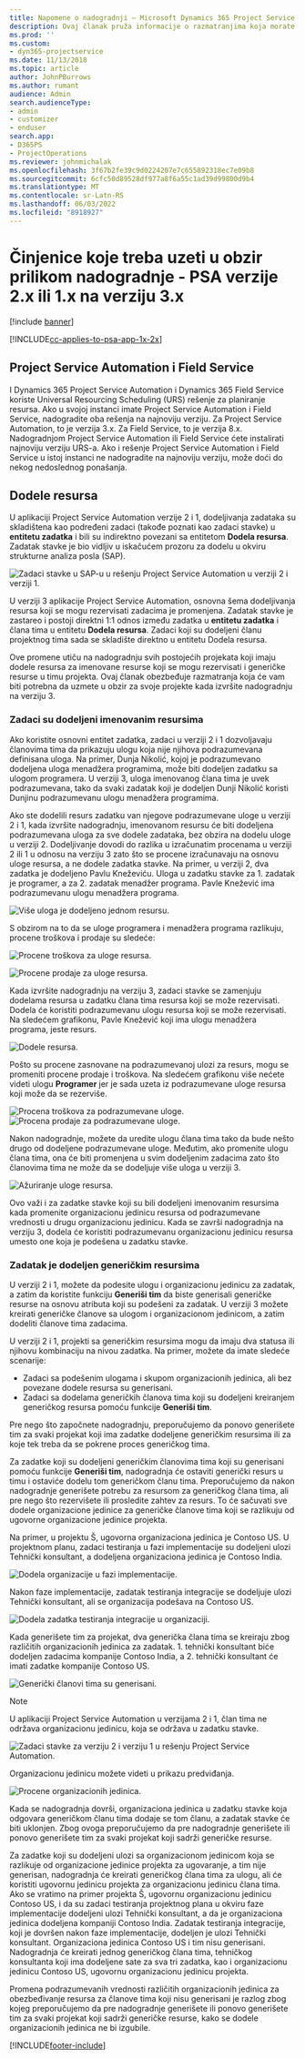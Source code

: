 ```yaml
---
title: Napomene o nadogradnji – Microsoft Dynamics 365 Project Service Automation verzije 2.x ili 1.x na verziju 3
description: Ovaj članak pruža informacije o razmatranjima koja morate da izvršite prilikom nadogradnje sa verzije 2.x ili 1.x na verziju 3.
ms.prod: ''
ms.custom:
- dyn365-projectservice
ms.date: 11/13/2018
ms.topic: article
author: JohnPBurrows
ms.author: rumant
audience: Admin
search.audienceType:
- admin
- customizer
- enduser
search.app:
- D365PS
- ProjectOperations
ms.reviewer: johnmichalak
ms.openlocfilehash: 3f67b2fe39c9d0224207e7c655892318ec7e09b8
ms.sourcegitcommit: 6cfc50d89528df977a8f6a55c1ad39d99800d9b4
ms.translationtype: MT
ms.contentlocale: sr-Latn-RS
ms.lasthandoff: 06/03/2022
ms.locfileid: "8918927"
---
```

# <a name="upgrade-considerations---psa-version-2x-or-1x-to-version-3"></a>Činjenice koje treba uzeti u obzir prilikom nadogradnje - PSA verzije 2.x ili 1.x na verziju 3.x

[!include [banner](../includes/psa-now-project-operations.md)]

[!INCLUDE[cc-applies-to-psa-app-1x-2x](../includes/cc-applies-to-psa-app-1x-2x.md)]

## <a name="project-service-automation-and-field-service"></a>Project Service Automation i Field Service
I Dynamics 365 Project Service Automation i Dynamics 365 Field Service koriste Universal Resourcing Scheduling (URS) rešenje za planiranje resursa. Ako u svojoj instanci imate Project Service Automation i Field Service, nadogradite oba rešenja na najnoviju verziju. Za Project Service Automation, to je verzija 3.x. Za Field Service, to je verzija 8.x. Nadogradnjom Project Service Automation ili Field Service ćete instalirati najnoviju verziju URS-a. Ako i rešenje Project Service Automation i Field Service u istoj instanci ne nadogradite na najnoviju verziju, može doći do nekog nedoslednog ponašanja.

## <a name="resource-assignments"></a>Dodele resursa
U aplikaciji Project Service Automation verzije 2 i 1, dodeljivanja zadataka su skladištena kao podređeni zadaci (takođe poznati kao zadaci stavke) u **entitetu zadatka** i bili su indirektno povezani sa entitetom **Dodela resursa**. Zadatak stavke je bio vidljiv u iskačućem prozoru za dodelu u okviru strukturne analiza posla (SAP).

![Zadaci stavke u SAP-u u rešenju Project Service Automation u verziji 2 i verziji 1.](media/upgrade-line-task-01.png)

U verziji 3 aplikacije Project Service Automation, osnovna šema dodeljivanja resursa koji se mogu rezervisati zadacima je promenjena. Zadatak stavke je zastareo i postoji direktni 1:1 odnos između zadatka u **entitetu zadatka** i člana tima u entitetu **Dodela resursa**. Zadaci koji su dodeljeni članu projektnog tima sada se skladište direktno u entitetu Dodela resursa.  

Ove promene utiču na nadogradnju svih postojećih projekata koji imaju dodele resursa za imenovane resurse koji se mogu rezervisati i generičke resurse u timu projekta. Ovaj članak obezbeđuje razmatranja koja će vam biti potrebna da uzmete u obzir za svoje projekte kada izvršite nadogradnju na verziju 3. 

### <a name="tasks-assigned-to-named-resources"></a>Zadaci su dodeljeni imenovanim resursima
Ako koristite osnovni entitet zadatka, zadaci u verziji 2 i 1 dozvoljavaju članovima tima da prikazuju ulogu koja nije njihova podrazumevana definisana uloga. Na primer, Dunja Nikolić, kojoj je podrazumevano dodeljena uloga menadžera programima, može biti dodeljen zadatku sa ulogom programera. U verziji 3, uloga imenovanog člana tima je uvek podrazumevana, tako da svaki zadatak koji je dodeljen Dunji Nikolić koristi Dunjinu podrazumevanu ulogu menadžera programima.

Ako ste dodelili resurs zadatku van njegove podrazumevane uloge u verziji 2 i 1, kada izvršite nadogradnju, imenovanom resursu će biti dodeljena podrazumevana uloga za sve dodele zadataka, bez obzira na dodelu uloge u verziji 2. Dodeljivanje dovodi do razlika u izračunatim procenama u verziji 2 ili 1 u odnosu na verziju 3 zato što se procene izračunavaju na osnovu uloge resursa, a ne dodele zadatka stavke. Na primer, u verziji 2, dva zadatka je dodeljeno Pavlu Kneževiću. Uloga u zadatku stavke za 1. zadatak je programer, a za 2. zadatak menadžer programa. Pavle Knežević ima podrazumevanu ulogu menadžera programa.

![Više uloga je dodeljeno jednom resursu.](media/upgrade-multiple-roles-02.png)

S obzirom na to da se uloge programera i menadžera programa razlikuju, procene troškova i prodaje su sledeće:

![Procene troškova za uloge resursa.](media/upggrade-cost-estimates-03.png)

![Procene prodaje za uloge resursa.](media/upgrade-sales-estimates-04.png)

Kada izvršite nadogradnju na verziju 3, zadaci stavke se zamenjuju dodelama resursa u zadatku člana tima resursa koji se može rezervisati. Dodela će koristiti podrazumevanu ulogu resursa koji se može rezervisati. Na sledećem grafikonu, Pavle Knežević koji ima ulogu menadžera programa, jeste resurs.

![Dodele resursa.](media/resource-assignment-v2-05.png)

Pošto su procene zasnovane na podrazumevanoj ulozi za resurs, mogu se promeniti procene prodaje i troškova. Na sledećem grafikonu više nećete videti ulogu **Programer** jer je sada uzeta iz podrazumevane uloge resursa koji može da se rezerviše.

![Procena troškova za podrazumevane uloge.](media/resource-assignment-cost-estimate-06.png)
![Procena prodaje za podrazumevane uloge.](media/resource-assignment-sales-estimate-07.png)

Nakon nadogradnje, možete da uredite ulogu člana tima tako da bude nešto drugo od dodeljene podrazumevane uloge. Međutim, ako promenite ulogu člana tima, ona će biti promenjena u svim dodeljenim zadacima zato što članovima tima ne može da se dodeljuje više uloga u verziji 3.

![Ažuriranje uloge resursa.](media/resource-role-assignment-08.png)

Ovo važi i za zadatke stavke koji su bili dodeljeni imenovanim resursima kada promenite organizacionu jedinicu resursa od podrazumevane vrednosti u drugu organizacionu jedinicu. Kada se završi nadogradnja na verziju 3, dodela će koristiti podrazumevanu organizacionu jedinicu resursa umesto one koja je podešena u zadatku stavke.

### <a name="tasks-assigned-to-generic-resources"></a>Zadatak je dodeljen generičkim resursima
U verziji 2 i 1, možete da podesite ulogu i organizacionu jedinicu za zadatak, a zatim da koristite funkciju **Generiši tim** da biste generisali generičke resurse na osnovu atributa koji su podešeni za zadatak. U verziji 3 možete kreirati generičke članove sa ulogom i organizacionom jedinicom, a zatim dodeliti članove tima zadacima.

U verziji 2 i 1, projekti sa generičkim resursima mogu da imaju dva statusa ili njihovu kombinaciju na nivou zadatka. Na primer, možete da imate sledeće scenarije:

- Zadaci sa podešenim ulogama i skupom organizacionih jedinica, ali bez povezane dodele resursa su generisani.
- Zadaci sa dodelama generičkih članova tima koji su dodeljeni kreiranjem generičkog resursa pomoću funkcije **Generiši tim**.

Pre nego što započnete nadogradnju, preporučujemo da ponovo generišete tim za svaki projekat koji ima zadatke dodeljene generičkim resursima ili za koje tek treba da se pokrene proces generičkog tima.

Za zadatke koji su dodeljeni generičkim članovima tima koji su generisani pomoću funkcije **Generiši tim**, nadogradnja će ostaviti generički resurs u timu i ostaviće dodelu tom generičkom članu tima. Preporučujemo da nakon nadogradnje generišete potrebu za resursom za generičkog člana tima, ali pre nego što rezervišete ili prosledite zahtev za resurs. To će sačuvati sve dodele organizacione jedinice za generičke članove tima koji se razlikuju od ugovorne organizacione jedinice projekta.

Na primer, u projektu Š, ugovorna organizaciona jedinica je Contoso US. U projektnom planu, zadaci testiranja u fazi implementacije su dodeljeni ulozi Tehnički konsultant, a dodeljena organizaciona jedinica je Contoso India.

![Dodela organizacije u fazi implementacije.](media/org-unit-assignment-09.png)

Nakon faze implementacije, zadatak testiranja integracije se dodeljuje ulozi Tehnički konsultant, ali se organizacija podešava na Contoso US.  

![Dodela zadatka testiranja integracije u organizaciji.](media/org-unit-generate-team-10.png)

Kada generišete tim za projekat, dva generička člana tima se kreiraju zbog različitih organizacionih jedinica za zadatak. 1. tehnički konsultant biće dodeljen zadacima kompanije Contoso India, a 2. tehnički konsultant će imati zadatke kompanije Contoso US.  

![Generički članovi tima su generisani.](media/org-unit-assignments-multiple-resources-11.png)

> [!NOTE]
> U aplikaciji Project Service Automation u verzijama 2 i 1, član tima ne održava organizacionu jedinicu, koja se održava u zadatku stavke.

![Zadaci stavke za verziju 2 i verziju 1 u rešenju Project Service Automation.](media/line-tasks-12.png)

Organizacionu jedinicu možete videti u prikazu predviđanja. 

![Procene organizacionih jedinica.](media/org-unit-estimates-view-13.png)
 
Kada se nadogradnja dovrši, organizaciona jedinica u zadatku stavke koja odgovara generičkom članu tima dodaje se tom članu, a zadatak stavke će biti uklonjen. Zbog ovoga preporučujemo da pre nadogradnje generišete ili ponovo generišete tim za svaki projekat koji sadrži generičke resurse.

Za zadatke koji su dodeljeni ulozi sa organizacionom jedinicom koja se razlikuje od organizacione jedinice projekta za ugovaranje, a tim nije generisan, nadogradnja će kreirati generičkog člana tima za ulogu, ali će koristiti ugovornu jedinicu projekta za organizacionu jedinicu člana tima. Ako se vratimo na primer projekta Š, ugovornu organizacionu jedinicu Contoso US, i da su zadaci testiranja projektnog plana u okviru faze implementacije dodeljeni ulozi Tehnički konsultant, a da je organizaciona jedinica dodeljena kompaniji Contoso India. Zadatak testiranja integracije, koji je dovršen nakon faze implementacije, dodeljen je ulozi Tehnički konsultant. Organizaciona jedinica Contoso US i tim nisu generisani. Nadogradnja će kreirati jednog generičkog člana tima, tehničkog konsultanta koji ima dodeljene sate za sva tri zadatka, kao i organizacionu jedinicu Contoso US, ugovornu organizacionu jedinicu projekta.   
 
Promena podrazumevanih vrednosti različitih organizacionih jedinica za obezbeđivanje resursa za članove tima koji nisu generisani je razlog zbog kojeg preporučujemo da pre nadogradnje generišete ili ponovo generišete tim za svaki projekat koji sadrži generičke resurse, kako se dodele organizacionih jedinica ne bi izgubile.



[!INCLUDE[footer-include](../includes/footer-banner.md)]
